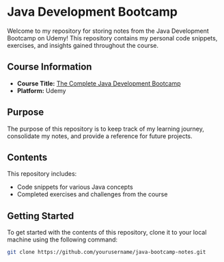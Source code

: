 # Java Development Bootcamp

Welcome to my repository for storing notes from the Java Development Bootcamp on Udemy! This repository contains my personal code snippets, exercises, and insights gained throughout the course.

## Course Information

- **Course Title:** [The Complete Java Development Bootcamp](https://www.udemy.com/course/the-complete-java-development-bootcamp/)
- **Platform:** Udemy

## Purpose

The purpose of this repository is to keep track of my learning journey, consolidate my notes, and provide a reference for future projects. 

## Contents

This repository includes:

- Code snippets for various Java concepts
- Completed exercises and challenges from the course

## Getting Started

To get started with the contents of this repository, clone it to your local machine using the following command:

```bash
git clone https://github.com/yourusername/java-bootcamp-notes.git
